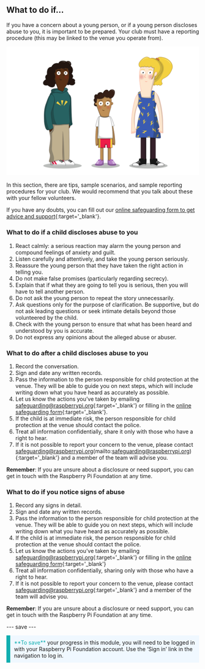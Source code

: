 ## What to do if…

If you have a concern about a young person, or if a young person discloses abuse to you, it is important to be prepared. Your club must have a reporting procedure (this may be linked to the venue you operate from).

![Three young people standing.](images/8-Diverse-Mix-2.png)

In this section, there are tips, sample scenarios, and sample reporting procedures for your club. We would recommend that you talk about these with your fellow volunteers.

If you have any doubts, you can fill out our [online safeguarding form to get advice and support](https://form.raspberrypi.org/f/safeguarding-concern-form){:target='_blank'}.

### What to do if a child discloses abuse to you

1. React calmly: a serious reaction may alarm the young person and compound feelings of anxiety and guilt.
1. Listen carefully and attentively, and take the young person seriously.
1. Reassure the young person that they have taken the right action in telling you.
1. Do not make false promises (particularly regarding secrecy). 
1. Explain that if what they are going to tell you is serious, then you will have to tell another person.
1. Do not ask the young person to repeat the story unnecessarily.
1. Ask questions only for the purpose of clarification. Be supportive, but do not ask leading questions or seek intimate details beyond those volunteered by the child.
1. Check with the young person to ensure that what has been heard and understood by you is accurate.
1. Do not express any opinions about the alleged abuse or abuser.

### What to do after a child discloses abuse to you

1. Record the conversation.
1. Sign and date any written records.
1. Pass the information to the person responsible for child protection at the venue. They will be able to guide you on next steps, which will include writing down what you have heard as accurately as possible.
1. Let us know the actions you’ve taken by emailing [safeguarding@raspberrypi.org](mailto:safeguarding@raspberrypi.org){:target='_blank'} or filling in the [online safeguarding form](https://form.raspberrypi.org/f/safeguarding-concern-form){:target='_blank'}.
1. If the child is at immediate risk, the person responsible for child protection at the venue should contact the police. 
1. Treat all information confidentially, share it only with those who have a right to hear.
1. If it is not possible to report your concern to the venue, please contact safeguarding@raspberrypi.org(mailto:safeguarding@raspberrypi.org){:target='_blank'} and a member of the team will advise you.

**Remember**: If you are unsure about a disclosure or need support, you can get in touch with the Raspberry Pi Foundation at any time.

### What to do if you notice signs of abuse

1. Record any signs in detail.
1. Sign and date any written records.
1. Pass the information to the person responsible for child protection at the venue. They will be able to guide you on next steps, which will include writing down what you have heard as accurately as possible.
1. If the child is at immediate risk, the person responsible for child protection at the venue should contact the police.
1. Let us know the actions you’ve taken by emailing [safeguarding@raspberrypi.org](mailto:safeguarding@raspberrypi.org){:target='_blank'} or filling in the [online safeguarding form](https://form.raspberrypi.org/f/safeguarding-concern-form){:target='_blank'}
1. Treat all information confidentially, sharing only with those who have a right to hear.
1. If it is not possible to report your concern to the venue, please contact [safeguarding@raspberrypi.org](mailto:safeguarding@raspberrypi.org){:target='_blank'} and a member of the team will advise you.

**Remember**: If you are unsure about a disclosure or need support, you can get in touch with the Raspberry Pi Foundation at any time.

--- save ---

<p style="border-left: solid; border-width:10px; border-color: #0faeb0; background-color: aliceblue; padding: 10px;">
<span style="color: #0faeb0">**To save**</span> your progress in this module, you will need to be logged in with your Raspberry Pi Foundation account. Use the ‘Sign in’ link in the navigation to log in.
</p>
